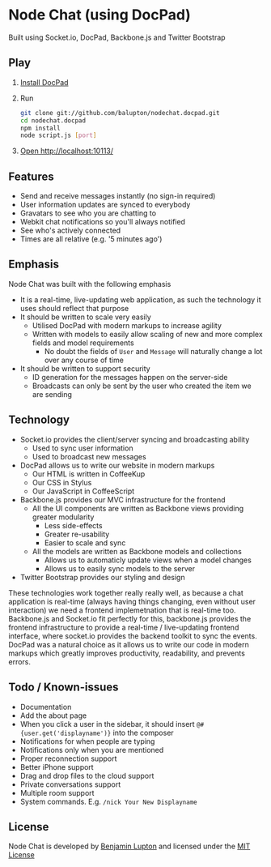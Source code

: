 # Node Chat (using DocPad)

Built using Socket.io, DocPad, Backbone.js and Twitter Bootstrap


## Play

1. [Install DocPad](https://github.com/balupton/docpad) 

1. Run

	``` bash
	git clone git://github.com/balupton/nodechat.docpad.git
	cd nodechat.docpad
	npm install
	node script.js [port]
	```

1. [Open http://localhost:10113/](http://localhost:10113/)


## Features

- Send and receive messages instantly (no sign-in required)
- User information updates are synced to everybody
- Gravatars to see who you are chatting to
- Webkit chat notifications so you'll always notified
- See who's actively connected
- Times are all relative (e.g. '5 minutes ago')


## Emphasis

Node Chat was built with the following emphasis

- It is a real-time, live-updating web application, as such the technology it uses should reflect that purpose
- It should be written to scale very easily
	- Utilised DocPad with modern markups to increase agility
	- Written with models to easily allow scaling of new and more complex fields and model requirements
		- No doubt the fields of `User` and `Message` will naturally change a lot over any course of time
- It should be written to support security
	- ID generation for the messages happen on the server-side
	- Broadcasts can only be sent by the user who created the item we are sending


## Technology

- Socket.io provides the client/server syncing and broadcasting ability
	- Used to sync user information
	- Used to broadcast new messages
- DocPad allows us to write our website in modern markups
	- Our HTML is written in CoffeeKup
	- Our CSS in Stylus
	- Our JavaScript in CoffeeScript
- Backbone.js provides our MVC infrastructure for the frontend
	- All the UI components are written as Backbone views providing greater modularity
		- Less side-effects
		- Greater re-usability
		- Easier to scale and sync
	- All the models are written as Backbone models and collections
		- Allows us to automaticly update views when a model changes
		- Allows us to easily sync models to the server
- Twitter Bootstrap provides our styling and design

These technologies work together really really well, as because a chat application is real-time (always having things changing, even without user interaction) we need a frontend implemetnation that is real-time too. Backbone.js and Socket.io fit perfectly for this, backbone.js provides the frontend infrastructure to provide a real-time / live-updating frontend interface, where socket.io provides the backend toolkit to sync the events. DocPad was a natural choice as it allows us to write our code in modern markups which greatly improves productivity, readability, and prevents errors.


## Todo / Known-issues

- Documentation
- Add the about page
- When you click a user in the sidebar, it should insert `@#{user.get('displayname')}` into the composer
- Notifications for when people are typing
- Notifications only when you are mentioned
- Proper reconnection support
- Better iPhone support
- Drag and drop files to the cloud support
- Private conversations support
- Multiple room support
- System commands. E.g. `/nick Your New Displayname`


## License

Node Chat is developed by [Benjamin Lupton](http://balupton.com) and licensed under the [MIT License](http://creativecommons.org/licenses/MIT/)